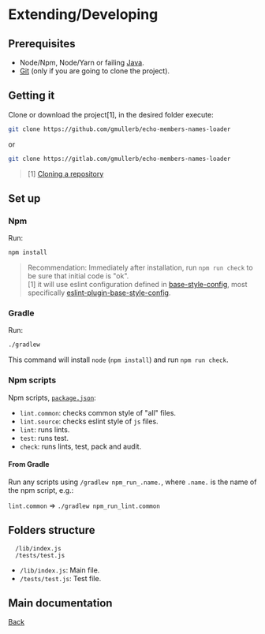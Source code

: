 # Extending/Developing

## Prerequisites

* Node/Npm, Node/Yarn or failing [Java](http://www.oracle.com/technetwork/java/javase/downloads).
* [Git](https://git-scm.com/downloads) (only if you are going to clone the project).

## Getting it

Clone or download the project[1], in the desired folder execute:

```sh
git clone https://github.com/gmullerb/echo-members-names-loader
```

or

```sh
git clone https://gitlab.com/gmullerb/echo-members-names-loader
```

> [1] [Cloning a repository](https://help.github.com/articles/cloning-a-repository/)

## Set up

### Npm

Run:

```sh
npm install
```

> Recommendation: Immediately after installation, run `npm run check` to be sure that initial code is "ok".  
> [1] it will use eslint configuration defined in [base-style-config](https://github.com/gmullerb/base-style-config), most specifically [eslint-plugin-base-style-config](https://www.npmjs.com/package/eslint-plugin-base-style-config).

### Gradle

Run:

```sh
./gradlew
```

This command will install `node` (`npm install`) and run `npm run check`.

### Npm scripts

Npm scripts, [`package.json`](../package.json):

* `lint.common`: checks common style of "all" files.
* `lint.source`: checks eslint style of `js` files.
* `lint`: runs lints.
* `test`: runs test.
* `check`: runs lints, test, pack and audit.

#### From Gradle

Run any scripts using `/gradlew npm_run_.name.`, where `.name.` is the name of the npm script, e.g.:

`lint.common` => `./gradlew npm_run_lint.common`

## Folders structure

```
  /lib/index.js
  /tests/test.js
```

- `/lib/index.js`: Main file.
- `/tests/test.js`: Test file.

## Main documentation

[Back](../README.md)
